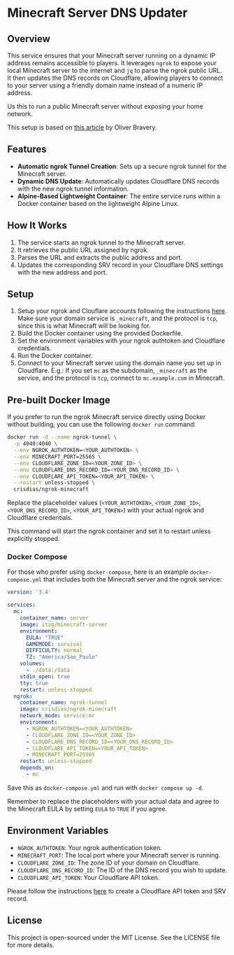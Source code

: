 # Minecraft Server DNS Updater

## Overview
This service ensures that your Minecraft server running on a dynamic IP address remains accessible to players. It leverages `ngrok` to expose your local Minecraft server to the internet and `jq` to parse the ngrok public URL. It then updates the DNS records on Cloudflare, allowing players to connect to your server using a friendly domain name instead of a numeric IP address.

Us this to run a public Minecraft server without exposing your home network.

This setup is based on [this article](https://medium.com/@oliverbravery/publically-exposing-tcp-ports-with-static-url-without-port-forwarding-9ddd32ca2726) by Oliver Bravery.

## Features
- **Automatic ngrok Tunnel Creation**: Sets up a secure ngrok tunnel for the Minecraft server.
- **Dynamic DNS Update**: Automatically updates Cloudflare DNS records with the new ngrok tunnel information.
- **Alpine-Based Lightweight Container**: The entire service runs within a Docker container based on the lightweight Alpine Linux.

## How It Works
1. The service starts an ngrok tunnel to the Minecraft server.
2. It retrieves the public URL assigned by ngrok.
3. Parses the URL and extracts the public address and port.
4. Updates the corresponding SRV record in your Cloudflare DNS settings with the new address and port.

## Setup
1. Setup your ngrok and Clouflare accounts following the instructions [here](https://medium.com/@oliverbravery/publically-exposing-tcp-ports-with-static-url-without-port-forwarding-9ddd32ca2726). Make sure your domain service is `_minecraft`, and the protocol is `tcp`, since this is what Minecraft will be looking for.
2. Build the Docker container using the provided Dockerfile.
3. Set the environment variables with your ngrok authtoken and Cloudflare credentials.
4. Run the Docker container.
5. Connect to your Minecraft server using the domain name you set up in Cloudflare. E.g.: If you set `mc` as the subdomain, `_minecraft` as the service, and the protocol is `tcp`, connect to `mc.example.com` in Minecraft.

## Pre-built Docker Image

If you prefer to run the ngrok Minecraft service directly using Docker without building, you can use the following `docker run` command:

```sh
docker run -d --name ngrok-tunnel \
  -p 4040:4040 \
  --env NGROK_AUTHTOKEN=<YOUR_AUTHTOKEN> \
  --env MINECRAFT_PORT=25565 \
  --env CLOUDFLARE_ZONE_ID=<YOUR_ZONE_ID> \
  --env CLOUDFLARE_DNS_RECORD_ID=<YOUR_DNS_RECORD_ID> \
  --env CLOUDFLARE_API_TOKEN=<YOUR_API_TOKEN> \
  --restart unless-stopped \
  crisdias/ngrok-minecraft
```

Replace the placeholder values (`<YOUR_AUTHTOKEN>`, `<YOUR_ZONE_ID>`, `<YOUR_DNS_RECORD_ID>`, `<YOUR_API_TOKEN>`) with your actual ngrok and Cloudflare credentials.

This command will start the ngrok container and set it to restart unless explicitly stopped.

### Docker Compose

For those who prefer using `docker-compose`, here is an example `docker-compose.yml` that includes both the Minecraft server and the ngrok service:

```yaml
version: '3.4'

services:
  mc:
    container_name: server
    image: itzg/minecraft-server
    environment:
      EULA: "TRUE"
      GAMEMODE: survival
      DIFFICULTY: normal
      TZ: "America/Sao_Paulo"
    volumes:
      - ./data:/data
    stdin_open: true
    tty: true
    restart: unless-stopped
  ngrok:
    container_name: ngrok-tunnel
    image: crisdias/ngrok-minecraft
    network_mode: service:mc
    environment:
      - NGROK_AUTHTOKEN=<YOUR_AUTHTOKEN>
      - CLOUDFLARE_ZONE_ID=<YOUR_ZONE_ID>
      - CLOUDFLARE_DNS_RECORD_ID=<YOUR_DNS_RECORD_ID>
      - CLOUDFLARE_API_TOKEN=<YOUR_API_TOKEN>
      - MINECRAFT_PORT=25565
    restart: unless-stopped
    depends_on:
      - mc
```

Save this as `docker-compose.yml` and run with `docker compose up -d`.

Remember to replace the placeholders with your actual data and agree to the Minecraft EULA by setting `EULA` to `TRUE` if you agree.

## Environment Variables
- `NGROK_AUTHTOKEN`: Your ngrok authentication token.
- `MINECRAFT_PORT`: The local port where your Minecraft server is running.
- `CLOUDFLARE_ZONE_ID`: The zone ID of your domain on Cloudflare.
- `CLOUDFLARE_DNS_RECORD_ID`: The ID of the DNS record you wish to update.
- `CLOUDFLARE_API_TOKEN`: Your Cloudflare API token.

Please follow the instructions [here](https://medium.com/@oliverbravery/publically-exposing-tcp-ports-with-static-url-without-port-forwarding-9ddd32ca2726) to create a Cloudflare API token and SRV record.

## License
This project is open-sourced under the MIT License. See the LICENSE file for more details.
